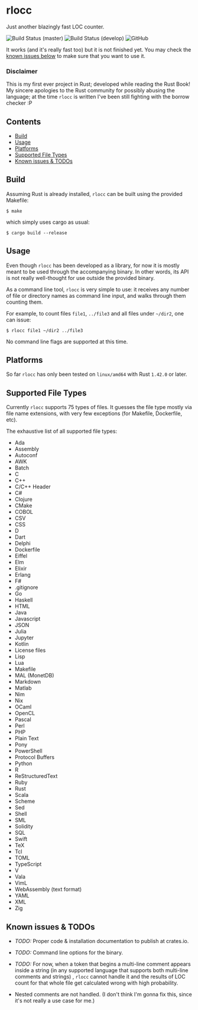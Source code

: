 # rlocc


Just another blazingly fast LOC counter.

![Build Status (master)](https://img.shields.io/travis/com/ckatsak/rlocc/master?label=master&style=for-the-badge)
![Build Status (develop)](https://img.shields.io/travis/com/ckatsak/rlocc/develop?label=develop&style=for-the-badge)
![GitHub](https://img.shields.io/github/license/ckatsak/rlocc?style=for-the-badge)

It works (and it's really fast too) but it is not finished yet.
You may check the [known issues below](#known-issues) to make sure that you want to use it.

### Disclaimer

This is my first ever project in Rust; developed while reading the Rust Book!
My sincere apologies to the Rust community for possibly abusing the language; at the time `rlocc` is written I've been still fighting with the borrow checker :P



## Contents

- [Build](#installation)
- [Usage](#usage)
- [Platforms](#platforms)
- [Supported File Types](#supported-file-types)
- [Known issues & TODOs](#known-issues)



## Build <a name="installation"></a>

Assuming Rust is already installed, `rlocc` can be built using the provided Makefile:

```text
$ make
```

which simply uses cargo as usual:

```text
$ cargo build --release
```



## Usage <a name="usage"></a>

Even though `rlocc` has been developed as a library, for now it is mostly meant to be used through the accompanying binary.
In other words, its API is not really well-thought for use outside the provided binary.

As a command line tool, `rlocc` is very simple to use: it receives any number of file or directory names as command line input, and walks through them counting them.

For example, to count files `file1`, `../file3` and all files under `~/dir2`, one can issue:

```text
$ rlocc file1 ~/dir2 ../file3
```

No command line flags are supported at this time.



## Platforms <a name="platforms"></a>

So far `rlocc` has only been tested on `linux/amd64` with Rust `1.42.0` or later.



## Supported File Types <a name="supported-file-types"></a>

Currently `rlocc` supports 75 types of files.
It guesses the file type mostly via file name extensions, with very few exceptions (for Makefile, Dockerfile, etc).

The exhaustive list of all supported file types:

- Ada
- Assembly
- Autoconf
- AWK
- Batch
- C
- C++
- C/C++ Header
- C#
- Clojure
- CMake
- COBOL
- CSV
- CSS
- D
- Dart
- Delphi
- Dockerfile
- Eiffel
- Elm
- Elixir
- Erlang
- F#
- .gitignore
- Go
- Haskell
- HTML
- Java
- Javascript
- JSON
- Julia
- Jupyter
- Kotlin
- License files
- Lisp
- Lua
- Makefile
- MAL (MonetDB)
- Markdown
- Matlab
- Nim
- Nix
- OCaml
- OpenCL
- Pascal
- Perl
- PHP
- Plain Text
- Pony
- PowerShell
- Protocol Buffers
- Python
- R
- ReStructuredText
- Ruby
- Rust
- Scala
- Scheme
- Sed
- Shell
- SML
- Solidity
- SQL
- Swift
- TeX
- Tcl
- TOML
- TypeScript
- V
- Vala
- VimL
- WebAssembly (text format)
- YAML
- XML
- Zig



## Known issues & TODOs <a name="known-issues"></a>

- *TODO:* Proper code & installation documentation to publish at crates.io.

- *TODO:* Command line options for the binary.

- *TODO:* For now, when a token that begins a multi-line comment appears inside a string (in any supported language that supports both multi-line comments and strings) , `rlocc` cannot handle it and the results of LOC count for that whole file get calculated wrong with high probability.

- Nested comments are not handled. (I don't think I'm gonna fix this, since it's not really a use case for me.)

